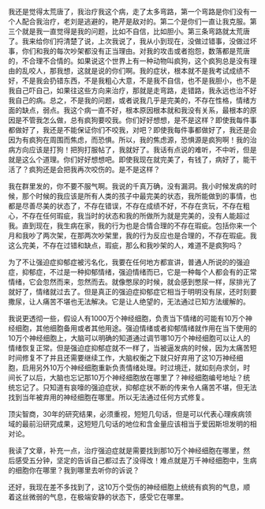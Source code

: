 我还是觉得太荒唐了，我治疗我这个病，走了太多弯路，第一个弯路是你们没有一个人配合我治疗，老刘是逃避的，艳芹是敌对的。第二个是你们一直让我克服。第三个就是我一直觉得是我的问题，比如不自信，比如胆小。第三条弯路就太荒唐了。我来给你们捋清楚了说，上次我说了，我从小到现在，没做过错事，没做过坏事，你们和我的每次吵架都没有正当理由。对我的攻击或者抱怨，数落都是荒唐的，不合理不合情的。如果说这个世界上有一种动物叫疯狗，这个疯狗总是没有理由的乱咬人，那我想，这就是说的你们啊。我的症状，根本就不是我考试成绩不好，不是我会扔错东西，不是我粗心大意，不是我不自信，也不是我胆小，也不是我自己吓自己，如果往这些方向来治疗，那就是走弯路，走错路，我永远也治不好我自己的病。总之，不是我的问题，或者说我几乎是完美的，不存在性格，情绪方面的缺点，弱点。我这个病一直不好，根本原因根本就和我没有关系，最根本的原因是不管我怎么做，总有疯狗要咬我。你们好好想想，是不是这样？即使我每件事都做好了，我还是不能保证你们不咬我，对吧？即使我每件事都做好了，我还是会因为有疯狗在周围而焦虑，而恐惧。所以，我的焦虑源，恐惧源是疯狗啊！我的治病方向应该是打狗！把狗打服帖了，我就好了。我话有点说的难听，不中听，但是就是这么个道理。你们好好想想吧。即使我现在就完美了，有钱了，病好了，能干活了？疯狗还是会把我再次咬伤的。是不是这样？

我在群里发的，你不要不服气啊。我说的千真万确，没有漏洞。我小时候发病的时候，那个时候的我应该是所有人类的孩子中最完美的状态，我所能做到的事情，也都是尽善尽美的状态了，不存在错误，不存在成绩不好，不存在贪玩，不存在粗心，不存在任何瑕疵，我当时的状态和我的所做所为就是完美的，没有人能超过我。直到现在，我生病在家，我的行为也是合情合理的不存在瑕疵。包括你来一个月和我吵了两次架，在那两次吵架里，我的行为反应也是合理的，不存在瑕疵。我这么完美，不存在过错和缺点，瑕疵，那么和我吵架的人，难道不是疯狗吗？

为了不让强迫症抑郁症被污名化，我要在任何地方都宣讲，普通人所说的的强迫症，抑郁症，不过是一种抑郁情绪，强迫情绪而已，它是一种每个人都会有的正常情绪，它会忽然而来，忽然而去。就像憋尿的时候，就会感到憋尿一样，尿排光了就好了，情绪就过去了。但是真正的强迫症抑郁症它相当于明明没有尿，还时刻要撒尿，让人痛苦不堪也无法解决。它是让人绝望的，无法通过已知方法缓解的。

我说更透彻一些，假设人有1000万个神经细胞，负责当下情绪的可能有10万个神经细胞，其他细胞备用或者其他用途。强迫情绪或者抑郁情绪就作用在当下使用的10万个神经细胞上，大脑可以明确的知道通过调节哪10万个神经细胞可以让人的情绪恢复正常。但是强迫症抑郁症就不一样了，当被逼发病的时候，因为太痛苦短时间修复不了并且还需要继续工作，大脑权衡之下就只好弃用了这10万神经细胞，启用另外10万个神经细胞重新负责情绪处理。时过境迁，就如刻舟求剑，时间长了以后，大脑也忘记那10万个神经细胞放在哪里了？神经细胞编号地址？统统忘记了。只知道有哀嚎的强迫症状，抑郁症状不断的传来令人痛苦不堪，但无法找到当年被弃用的神经细胞在哪里。所以无法通过任何方式修复。

顶尖智商，30年的研究结果，必须重视，短短几句话，但是可以代表心理疾病领域的最前沿研究成果，这短短几句话的地位和含金量应该相当于爱因斯坦发明的相对论。

我读了文章，补充一点，治疗强迫症就是需要找到那10万个神经细胞在哪里，然后感受五分钟，坚定的告诉自己都过去了没得改！难点就是万千神经细胞中，生病的细胞你在哪里？我到哪里去听你的诉说？

还好，我现在差不多找到了，这10万个受伤的神经细胞上统统有疯狗的气息，顺着这丝微弱的气息，在极端安静的状态下，感受它在哪里。

